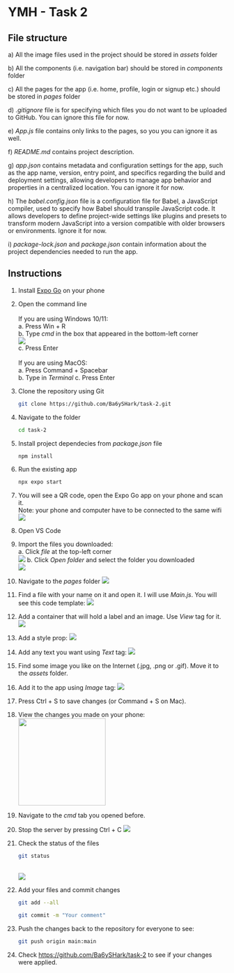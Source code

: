 # YMH - Task 2

## File structure
a) All the image files used in the project should be stored in <i>assets</i> folder <br>

b) All the components (i.e. navigation bar) should be stored in <i>components</i> folder <br>

c) All the pages for the app (i.e. home, profile, login or signup etc.) should be stored in <i>pages</i> folder <br>

d) <i>.gitignore</i> file is for specifying which files you do not want to be uploaded to GitHub. You can ignore this file for now. <br>

e) <i>App.js</i> file contains only links to the pages, so you you can ignore it as well. <br>

f) <i>README.md</i> contains project description. <br>

g) <i>app.json</i> contains metadata and configuration settings for the app, such as the app name, version, entry point, and specifics regarding the build and deployment settings, allowing developers to manage app behavior and properties in a centralized location. You can ignore it for now. <br>

h) The <i>babel.config.json</i> file is a configuration file for Babel, a JavaScript compiler, used to specify how Babel should transpile JavaScript code. It allows developers to define project-wide settings like plugins and presets to transform modern JavaScript into a version compatible with older browsers or environments. Ignore it for now. <br>

i) <i>package-lock.json</i> and <i>package.json</i> contain information about the project dependencies needed to run the app.

## Instructions
1. Install <a href="https://expo.dev/go">Expo Go</a> on your phone

2. Open the command line <br><br>
   If you are using Windows 10/11: <br>
   a. Press Win + R <br>
   b. Type <i>cmd</i> in the box that appeared in the bottom-left corner <br>
   <img src="./assets/guide/cmd.jpg"/>
   <br>
   c. Press Enter <br>
   <br>
   If you are using MacOS: <br>
   a. Press Command + Spacebar <br>
   b. Type in <i>Terminal</i>
   c. Press Enter

3. Clone the repository using Git
   ```bash
   git clone https://github.com/Ba6ySHark/task-2.git
   ```

4. Navigate to the folder
   ```bash
   cd task-2
   ```

5. Install project dependecies from <i>package.json</i> file
   ```bash
   npm install
   ```

6. Run the existing app
   ```bash
   npx expo start
   ```

7. You will see a QR code, open the Expo Go app on your phone and scan it. <br>
   Note: your phone and computer have to be connected to the same wifi <br>
   <img src="./assets/guide/qr.jpg"/>

8. Open VS Code

9. Import the files you downloaded: <br>
    a. Click <i>file</i> at the top-left corner <br>
    <img src="./assets/guide/vscode.jpg"/>
    b. Click <i>Open folder</i> and select the folder you downloaded <br>
    <img src="./assets/guide/folder.jpg"/>

10. Navigate to the <i>pages</i> folder
    <img src="./assets/guide/pages.jpg"/>

11. Find a file with your name on it and open it. I will use <i>Main.js</i>. You will see this code template:
    <img src="./assets/guide/template.jpg"/>

12. Add a container that will hold a label and an image. Use <i>View</i> tag for it.
    <img src="./assets/guide/view.jpg"/>

13. Add a style prop:
    <img src="./assets/guide/prop.jpg"/>

14. Add any text you want using <i>Text</i> tag:
    <img src="./assets/guide/textarea.jpg"/>

15. Find some image you like on the Internet (.jpg, .png or .gif). Move it to the <i>assets</i> folder.

16. Add it to the app using <i>Image</i> tag:
    <img src="./assets/guide/image.jpg"/>

17. Press Ctrl + S to save changes (or Command + S on Mac).

18. View the changes you made on your phone: <br>
    <img width="200" src="./assets/guide/final.jpg"/>

19. Navigate to the <i>cmd</i> tab you opened before.

20. Stop the server by pressing Ctrl + C
    <img src="./assets/guide/stop.jpg"/>

21. Check the status of the files
    ```bash
    git status
    ```
    <br>
    <img src="./assets/guide/status.jpg"/>

22. Add your files and commit changes
    ```bash
    git add --all
    ```

    ```bash
    git commit -m "Your comment"
    ```

23. Push the changes back to the repository for everyone to see:
    ```bash
    git push origin main:main
    ```

24. Check <a href="https://github.com/Ba6ySHark/task-2">https://github.com/Ba6ySHark/task-2</a> to see if your changes were applied.
